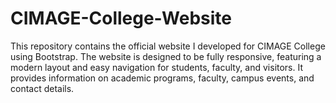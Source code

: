 # CIMAGE-College-Website
This repository contains the official website I developed for CIMAGE College using Bootstrap. The website is designed to be fully responsive, featuring a modern layout and easy navigation for students, faculty, and visitors. It provides information on academic programs, faculty, campus events, and contact details.
